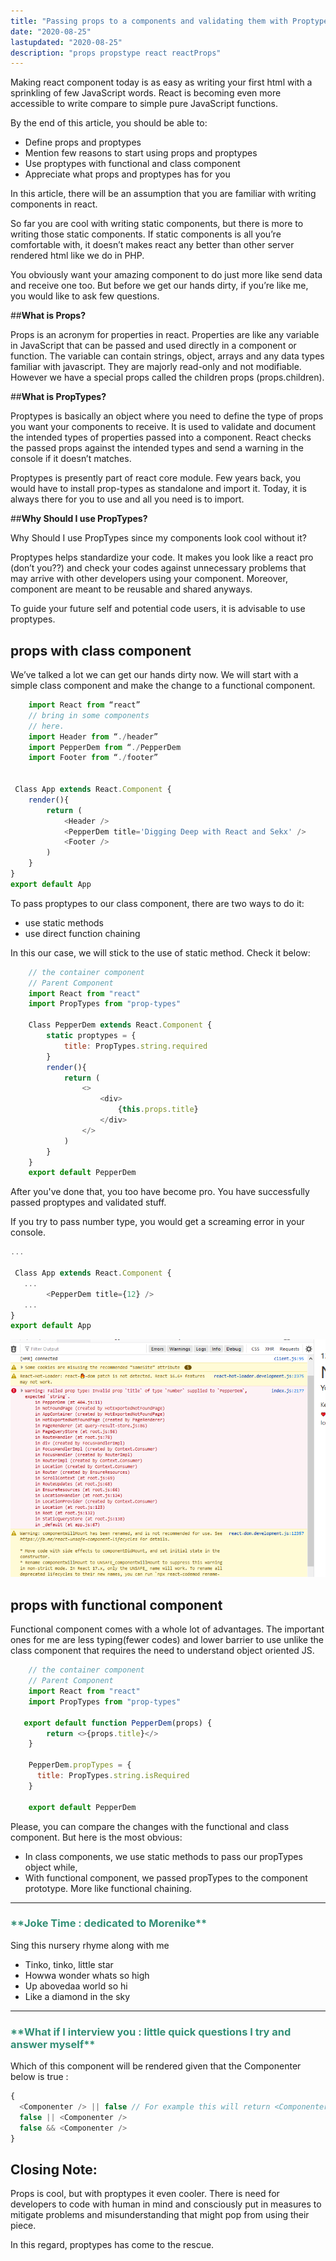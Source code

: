 ```yaml
---
title: "Passing props to a components and validating them with Proptypes."
date: "2020-08-25"
lastupdated: "2020-08-25"
description: "props propstype react reactProps"
---
```


Making react component today is as easy as writing your first html with a sprinkling of few JavaScript words. React is becoming even more accessible to write compare to simple pure JavaScript functions.

By the end of this article, you should be able to:

- Define props and proptypes
- Mention few reasons to start using props and proptypes
- Use proptypes with functional and class component
- Appreciate what props and proptypes has for you

<div class="borderTop">
</div>
In this article, there will be an assumption that you are familiar with writing components in react.

So far you are cool with writing static components, but there is more to writing those static components. If static components is all you’re comfortable with, it doesn’t makes react any better than other server rendered html like we do in PHP.

You obviously want your amazing component to do just more like send data and receive one too. But before we get our hands dirty, if you’re like me, you would like to ask few questions.

##**What is Props?**

Props is an acronym for properties in react. Properties are like any variable in JavaScript that can be passed and used directly in a component or function. The variable can contain strings, object, arrays and any data types familiar with javascript. They are majorly read-only and not modifiable. However we have a special props called the children props (props.children).

##**What is PropTypes?**

Proptypes is basically an object where you need to define the type of props you want your components to receive. It is used to validate and document the intended types of properties passed into a component. React checks the passed props against the intended types and send a warning in the console if it doesn’t matches.

Proptypes is presently part of react core module. Few years back, you would have to install prop-types as standalone and import it. Today, it is always there for you to use and all you need is to import.

##**Why Should I use PropTypes?**

Why Should I use PropTypes since my components look cool without it?

Proptypes helps standardize your code. It makes you look like a react pro (don’t you??) and check your codes against unnecessary problems that may arrive with other developers using your component. Moreover, component are meant to be reusable and shared anyways.

To guide your future self and potential code users, it is advisable to use proptypes.

<div class="borderTop">
</div>

## **props with class component**

We’ve talked a lot we can get our hands dirty now. We will start with a simple class component and make the change to a functional component.

```javascript
    import React from “react”
    // bring in some components
    // here.
    import Header from “./header”
    import PepperDem from “./PepperDem
    import Footer from “./footer”


 Class App extends React.Component {
    render(){
        return (
            <Header />
            <PepperDem title='Digging Deep with React and Sekx' />
            <Footer />
        )
    }
}
export default App
```

To pass proptypes to our class component, there are two ways to do it:

- use static methods
- use direct function chaining

In this our case, we will stick to the use of static method. Check it below:

```javascript
    // the container component
    // Parent Component
    import React from "react"
    import PropTypes from "prop-types"

    Class PepperDem extends React.Component {
        static proptypes = {
            title: PropTypes.string.required
        }
        render(){
            return (
                <>
                    <div>
                        {this.props.title}
                    </div>
                </>
            )
        }
    }
    export default PepperDem
```
After you've done that, you too have become pro. You have successfully passed proptypes and validated stuff. 

If you try to pass number type, you would get a screaming error in your console.

```javascript
...

 Class App extends React.Component {
   ...
        <PepperDem title={12} />
   ...
}
export default App

```

![error image](./properror.png)

<div class="borderTop">
</div>

## **props with functional component**

Functional component comes with a whole lot of advantages. The important ones for me are less typing(fewer codes) and lower barrier to use unlike the class component that requires the need to understand object oriented JS.

```javascript
    // the container component
    // Parent Component
    import React from "react"
    import PropTypes from "prop-types"

   export default function PepperDem(props) {
        return <>{props.title}</>
    }

    PepperDem.propTypes = {
      title: PropTypes.string.isRequired
    }

    export default PepperDem
```

Please, you can compare the changes with the functional and class component. But here is the most obvious:

- In class components, we use static methods to pass our propTypes object while,
- With functional component, we passed propTypes to the component prototype. More like functional chaining.

---

 <h3 style="color:#349077">
**Joke Time : dedicated to Morenike**
</h3>

Sing this nursery rhyme along with me

- Tinko, tinko, little star
- Howwa wonder whats so high
- Up abovedaa world so hi
- Like a diamond in the sky

---

 <h3 style="color:#349077">
**What if I interview you : little quick questions I try and answer myself**
</h3>

Which of this component will be rendered given that the Componenter below is true :

```javascript
{
  <Componenter /> || false // For example this will return <Componenter />
  false || <Componenter /> 
  false && <Componenter />
}
```

## **Closing Note**:

Props is cool, but with proptypes it even cooler.
There is need for developers to code with human in mind and consciously put in measures to mitigate problems and misunderstanding that might pop from using their piece.

In this regard, proptypes has come to the rescue.
